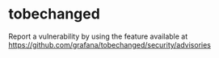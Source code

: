 # tobechanged

Report a vulnerability by using the feature available at https://github.com/grafana/tobechanged/security/advisories
